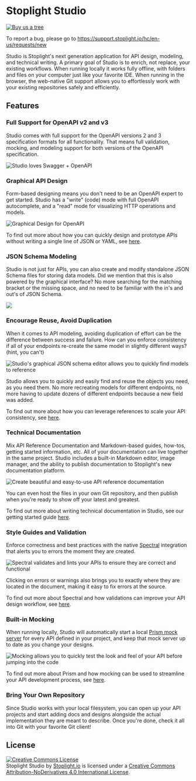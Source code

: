 # Stoplight Studio 

[![Buy us a tree](https://img.shields.io/badge/Buy%20us%20a%20tree-%F0%9F%8C%B3-lightgreen)](https://offset.earth/stoplightinc)

To report a bug, please go to https://support.stoplight.io/hc/en-us/requests/new

Studio is Stoplight's next generation application for API design, modeling, and technical writing. A primary goal of Studio is to enrich, not replace, your existing workflows. When running locally it works fully offline, with folders and files on your computer just like your favorite IDE. When running in the browser, the web-native Git support allows you to effortlessly work with your existing repositories safely and efficiently.

## Features

### Full Support for OpenAPI v2 and v3

Studio comes with full support for the OpenAPI versions 2 and 3 specification formats for all functionality. That means full validation, mocking, and modeling support for both versions of the OpenAPI specification.

![Studio loves Swagger + OpenAPI](assets/images/openapi_swagger_equal_heart.png)

### Graphical API Design

Form-based designing means you don't need to be an OpenAPI expert to get started. Studio has a "write" (code) mode with full OpenAPI autocomplete, and a "read" mode for visualizing HTTP operations and models.

![Graphical Design for OpenAPI](assets/images/form-editor.png)

To find out more about how you can quickly design and prototype APIs without writing a single line of JSON or YAML, see [here](./docs/Design-and-Modeling/01-getting-started.md).

### JSON Schema Modeling

Studio is not just for APIs, you can also create and modify standalone JSON Schema files for storing data models. Did we mention that this is also powered by the graphical interface? No more searching for the matching bracket or the missing space, and no need to be familiar with the in's and out's of JSON Schema.

![](assets/images/jse-sample.png)

### Encourage Reuse, Avoid Duplication

When it comes to API modeling, avoiding duplication of effort can be the difference between success and failure. How can you enforce consistency if all of your endpoints re-create the same model in slightly different ways? (hint, you can't)

![Studio's graphical JSON schema editor allows you to quickly find models to reference](assets/images/jse-sample2.png)

Studio allows you to quickly and easily find and reuse the objects you need, as you need them. No more recreating models for different endpoints, no more having to update dozens of different endpoints because a new field was added.

To find out more about how you can leverage references to scale your API consistency, see [here](./docs/Design-and-Modeling/07-using-references.md).

### Technical Documentation

Mix API Reference Documentation and Markdown-based guides, how-tos, getting started information, etc. All of your documentation can live together in the same project. Studio includes a built-in Markdown editor, image manager, and the ability to publish documentation to Stoplight's new documentation platform.

![Create beautiful and easy-to-use API reference documentation](assets/images/technical-documentation.png)

You can even host the files in your own Git repository, and then publish when you're ready to show off your latest and greatest.

To find out more about writing technical documentation in Studio, see our getting started guide [here](https://stoplight.io/p/docs/gh/stoplightio/studio/docs/Documentation/01-getting-started.md).

### Style Guides and Validation

Enforce correctness and best practices with the native [Spectral](https://stoplight.io/spectral/) integration that alerts you to errors the moment they are created.

![Spectral validates and lints your APIs to ensure they are correct and functional](assets/images/spectral1.png)

Clicking on errors or warnings also brings you to exactly where they are located in the document, making it easy to fix errors at the source.

To find out more about Spectral and how validations can improve your API design workflow, see [here](./docs/Design-and-Modeling/08-validation-style-guide.md).

### Built-in Mocking

When running locally, Studio will automatically start a local [Prism mock server](https://stoplight.io/prism/) for every API defined in your project, and keep that mock server up to date as you change your designs.

![Mocking allows you to quickly test the look and feel of your API before jumping into the code](assets/images/studio-mocking.png)

To find out more about Prism and how mocking can be used to streamline your API development process, see [here](./docs/Design-and-Modeling/06-mock-servers.md).

### Bring Your Own Repository

Since Studio works with your local filesystem, you can open up your API projects and start adding docs and designs alongside the actual implementation they are meant to describe. Once you're done, check it all into Git with your favorite Git client!

## License

<a rel="license" href="https://creativecommons.org/licenses/by-nd/4.0/"><img alt="Creative Commons License" style="border-width:0" src="https://i.creativecommons.org/l/by-nd/4.0/88x31.png" /></a><br /><span xmlns:dct="http://purl.org/dc/terms/" property="dct:title">Stoplight Studio</span> by <a xmlns:cc="https://creativecommons.org/ns#" href="https://stoplight.io/studio" property="cc:attributionName" rel="cc:attributionURL">Stoplight.io</a> is licensed under a <a rel="license" href="https://creativecommons.org/licenses/by-nd/4.0/">Creative Commons Attribution-NoDerivatives 4.0 International License</a>.
